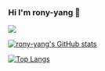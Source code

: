 ### Hi I'm rony-yang 👋

<a href="https://hits.seeyoufarm.com"><img src="https://hits.seeyoufarm.com/api/count/incr/badge.svg?url=https%3A%2F%2Fgithub.com%2Frony-yang&count_bg=%237003A6&title_bg=%23787777&icon=&icon_color=%23E7E7E7&title=hits&edge_flat=false"/></a>


[![rony-yang's GitHub stats](https://github-readme-stats.vercel.app/api?username=rony-yang&theme=dracula&rank_icon=deafult)](https://github.com/rony-yang/github-readme-stats)

[![Top Langs](https://github-readme-stats.vercel.app/api/top-langs/?username=rony-yang&layout=donut&theme=dracula)](https://github.com/rony-yang/github-readme-stats)

